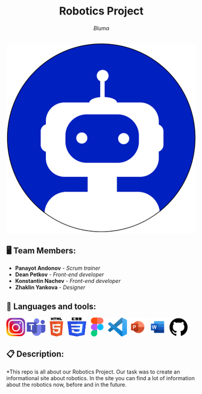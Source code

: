 <h1 align="center">Robotics Project</h1>
<h6 align="center">Bluma</h6>
<p align="center">
<img src="site/images/home page/logo.png" width="500px">
</p>


## 🖥 Team Members:
* **Panayot Andonov** - *Scrum trainer* 
* **Dean Petkov** - *Front-end developer* 
* **Konstantin Nachev** - *Front-end developer* 
* **Zhaklin Yankova** - *Designer* 


## 🚀 Languages and tools:

<p align="left"> 
     <img src="./readme/instagram.png" width="50px" height="50px"> 
     <img src="./readme/teams.png" width="50px" height="50px"> 
     <img src="./readme/html.png" width="50px" height="50px"> 
     <img src="./readme/css.png" width="50px" height="50px"> 
     <img src="./readme/figma.png" width="50px" height="50px"> 
     <img src="./readme/vscode.png" width="50px" height="50px"> 
     <img src="./readme/powerpoint.png" width="50px" height="50px"> 
     <img src="./readme/word.png" width="50px" height="50px"> 
     <img src="./readme/github.png" width="50px" height="50px"> 
     
## 📋 Description:
    

*This repo is all about our Robotics Project. Our task was to create an informational site
about robotics. In the site you can find a lot of information about the robotics now, before
and in the future.
